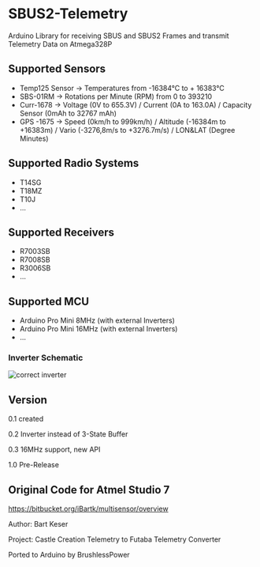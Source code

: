 # SBUS2-Telemetry
Arduino Library for receiving SBUS and SBUS2 Frames and transmit Telemetry Data on Atmega328P

## Supported Sensors
- Temp125 Sensor -> Temperatures from -16384°C to + 16383°C
- SBS-01RM -> Rotations per Minute (RPM) from 0 to 393210
- Curr-1678 -> Voltage (0V to 655.3V) / Current (0A to 163.0A) / Capacity Sensor (0mAh to 32767 mAh)
- GPS -1675 -> Speed (0km/h to 999km/h) / Altitude (-16384m to +16383m) / Vario (-3276,8m/s to +3276.7m/s) / LON&LAT (Degree Minutes)

## Supported Radio Systems
- T14SG
- T18MZ
- T10J
- ...

## Supported Receivers
- R7003SB
- R7008SB
- R3006SB
- ...

## Supported MCU
- Arduino Pro Mini 8MHz (with external Inverters)
- Arduino Pro Mini 16MHz (with external Inverters)
- ...


### Inverter Schematic

![correct inverter](https://github.com/BrushlessPower/SBUS2-Telemetry/blob/master/SBUS2_inverter.png)


## Version

0.1     created

0.2     Inverter instead of 3-State Buffer

0.3     16MHz support, new API

1.0     Pre-Release


## Original Code for Atmel Studio 7
https://bitbucket.org/iBartk/multisensor/overview

Author: Bart Keser

Project: Castle Creation Telemetry to Futaba Telemetry Converter

Ported to Arduino by BrushlessPower

